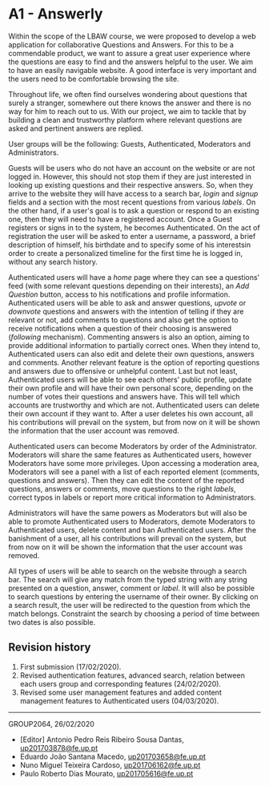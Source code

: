 # A1 - Answerly

Within the scope of the LBAW course, we were proposed to develop a web application for collaborative Questions and Answers. For this to be a commendable product, we want to assure a great user experience where the questions are easy to find and the answers helpful to the user. We aim to have an easily navigable website. A good interface is very important and the users need to be comfortable browsing the site.

Throughout life, we often find ourselves wondering about questions that surely a stranger, somewhere out there knows the answer and there is no way for him to reach out to us. With our project, we aim to tackle that by building a clean and trustworthy platform where relevant questions are asked and pertinent answers are replied.

User groups will be the following: Guests, Authenticated, Moderators and Administrators.

Guests will be users who do not have an account on the website or are not logged in. However, this should not stop them if they are just interested in looking up existing questions and their respective answers. So, when they arrive to the website they will have access to a search bar, _login_ and _signup_ fields and a section with the most recent questions from various _labels_. On the other hand, if a user&#39;s goal is to ask a question or respond to an existing one, then they will need to have a registered account. Once a Guest registers or signs in to the system, he becomes Authenticated. On the act of registration the user will be asked to enter a username, a password, a brief description of himself, his birthdate and to specify some of his interestsin order to create a personalized timeline for the first time he is logged in, without any search history.

Authenticated users will have a _home_ page where they can see a questions' feed (with some relevant questions depending on their interests), an _Add Question_ button, access to his notifications and profile information. Authenticated users will be able to ask and answer questions, _upvote_ or _downvote_ questions and answers with the intention of telling if they are relevant or not, add comments to questions and also get the option to receive notifications when a question of their choosing is answered (_following_ mechanism). Commenting answers is also an option, aiming to provide additional information to partially correct ones. When they intend to, Authenticated users can also edit and delete their own questions, answers and comments. Another relevant feature is the option of reporting questions and answers due to offensive or unhelpful content. Last but not least, Authenticated users will be able to see each others&#39; public profile, update their own profile and will have their own personal score, depending on the number of votes their questions and answers have. This will tell which accounts are trustworthy and which are not. Authenticated users can delete their own account if they want to. After a user deletes his own account, all his contributions will prevail on the system, but from now on it will be shown the information that the user account was removed.

Authenticated users can become Moderators by order of the Administrator. Moderators will share the same features as Authenticated users, however Moderators have some more privileges. Upon accessing a moderation area, Moderators will see a panel with a list of each reported element (comments, questions and answers). Then they can edit the content of the reported questions, answers or comments, move questions to the right _labels_, correct typos in labels or report more critical information to Administrators. 

Administrators will have the same powers as Moderators but will also be able to promote Authenticated users to Moderators, demote Moderators to Authenticated users, delete content and ban Authenticated users. After the banishment of a user, all his contributions will prevail on the system, but from now on it will be shown the information that the user account was removed.

All types of users will be able to search on the website through a search bar. The search will give any match from the typed string with any string presented on a question, answer, comment or _label_. It will also be possible to search questions by entering the username of their owner. By clicking on a search result, the user will be redirected to the question from which the match belongs. Constraint the search by choosing a period of time between two dates is also possible.

## Revision history
1. First submission (17/02/2020).
2. Revised authentication features, advanced search, relation between each users group and corresponding features (24/02/2020).
3. Revised some user management features and added content management features to Authenticated users (04/03/2020).

------

GROUP2064, 26/02/2020

- [Editor] Antonio Pedro Reis Ribeiro Sousa Dantas, up201703878@fe.up.pt
- Eduardo João Santana Macedo, up201703658@fe.up.pt
- Nuno Miguel Teixeira Cardoso, up201706162@fe.up.pt
- Paulo Roberto Dias Mourato, up201705616@fe.up.pt
